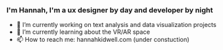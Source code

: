 ### I'm Hannah, I'm a ux designer by day and developer by night

- 🔭  I’m currently working on text analysis and data visualization projects
- 🌱  I’m currently learning about the VR/AR space
- 📫  How to reach me: hannahkidwell.com (under constuction) 

